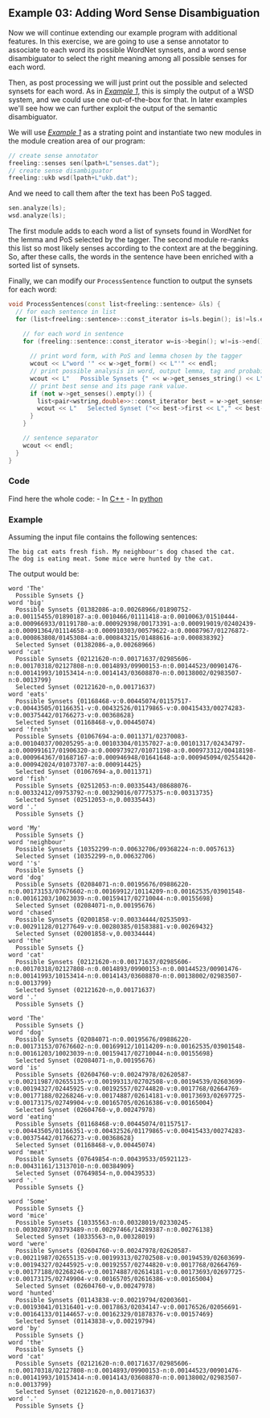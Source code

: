 
## Example 03: Adding Word Sense Disambiguation

Now we will continue extending our example program with additional features. In this exercise, we are going to use a sense annotator to associate to each word its possible WordNet synsets, and a word sense disambiguator to select the right meaning among all possible senses for each word.

Then, as post processing we will just print out the possible and selected synsets for each word.
As in [*Example 1*](example01.md), this is simply the output of a WSD system, and we could use one out-of-the-box for that. 
In later examples we'll see how we can further exploit the output of the semantic disambiguator.

We will use [*Example 1*](example01.md) as a strating point and instantiate two new modules in the module creation area of our program:
```C++
// create sense annotator
freeling::senses sen(lpath+L"senses.dat");
// create sense disambiguator
freeling::ukb wsd(lpath+L"ukb.dat");
```

And we need to call them after the text has been PoS tagged.
```C++
sen.analyze(ls);
wsd.analyze(ls);
```

The first module adds to each word a list of synsets found in WordNet for the lemma and PoS selected by the tagger. The second module re-ranks this list so most likely senses according to the context are at the beggining.
So, after these calls, the words in the sentence have been enriched with a sorted list of synsets.

Finally, we can modify our `ProcessSentence` function to output the synsets for each word:
```C++
void ProcessSentences(const list<freeling::sentence> &ls) {
  // for each sentence in list
  for (list<freeling::sentence>::const_iterator is=ls.begin(); is!=ls.end(); ++is) {

    // for each word in sentence
    for (freeling::sentence::const_iterator w=is->begin(); w!=is->end(); ++w) {
      
      // print word form, with PoS and lemma chosen by the tagger
      wcout << L"word '" << w->get_form() << L"'" << endl;
      // print possible analysis in word, output lemma, tag and probability
      wcout << L"   Possible Synsets {" << w->get_senses_string() << L"}" << endl;
      // print best sense and its page rank value.
	  if (not w->get_senses().empty()) {
        list<pair<wstring,double>>::const_iterator best = w->get_senses().begin();
        wcout << L"   Selected Synset ("<< best->first << L"," << best->second << L")"<< endl;
	  }
    }

    // sentence separator
    wcout << endl;
  }
}
```


### Code

Find here the whole code:
    - In [C++](code/example03.cc.md)
    - In [python](code/example03.py.md)


### Example

Assuming the input file contains the following sentences:

    The big cat eats fresh fish. My neighbour's dog chased the cat.
    The dog is eating meat. Some mice were hunted by the cat.

The output would be:
```
word 'The'
  Possible Synsets {}
word 'big'
  Possible Synsets {01382086-a:0.00268966/01890752-a:0.00115455/01890187-a:0.0010466/01111418-a:0.0010063/01510444-a:0.000966933/01191780-a:0.000929398/00173391-a:0.000919019/02402439-a:0.00091364/01114658-a:0.000910303/00579622-a:0.00087967/01276872-a:0.000863808/01453084-a:0.000843215/01488616-a:0.000838392}
  Selected Synset (01382086-a,0.00268966)
word 'cat'
  Possible Synsets {02121620-n:0.00171637/02985606-n:0.00170318/02127808-n:0.0014893/09900153-n:0.00144523/00901476-n:0.00141993/10153414-n:0.0014143/03608870-n:0.00138002/02983507-n:0.0013799}
  Selected Synset (02121620-n,0.00171637)
word 'eats'
  Possible Synsets {01168468-v:0.00445074/01157517-v:0.00443505/01166351-v:0.00432526/01179865-v:0.00415433/00274283-v:0.00375442/01766273-v:0.00368628}
  Selected Synset (01168468-v,0.00445074)
word 'fresh'
  Possible Synsets {01067694-a:0.0011371/02370083-a:0.00104037/00205295-a:0.00103304/01357027-a:0.00101317/02434797-a:0.000991617/01906320-a:0.000973927/01071198-a:0.000973312/00418198-a:0.000964367/01687167-a:0.000946948/01641648-a:0.000945094/02554420-a:0.000942024/01073707-a:0.000914425}
  Selected Synset (01067694-a,0.0011371)
word 'fish'
  Possible Synsets {02512053-n:0.00335443/08688076-n:0.00332412/09753792-n:0.00329016/07775375-n:0.00313735}
  Selected Synset (02512053-n,0.00335443)
word '.'
  Possible Synsets {}

word 'My'
  Possible Synsets {}
word 'neighbour'
  Possible Synsets {10352299-n:0.00632706/09368224-n:0.0057613}
  Selected Synset (10352299-n,0.00632706)
word ''s'
  Possible Synsets {}
word 'dog'
  Possible Synsets {02084071-n:0.00195676/09886220-n:0.00173153/07676602-n:0.00169912/10114209-n:0.00162535/03901548-n:0.00161203/10023039-n:0.00159417/02710044-n:0.00155698}
  Selected Synset (02084071-n,0.00195676)
word 'chased'
  Possible Synsets {02001858-v:0.00334444/02535093-v:0.00291128/01277649-v:0.00280385/01583881-v:0.00269432}
  Selected Synset (02001858-v,0.00334444)
word 'the'
  Possible Synsets {}
word 'cat'
  Possible Synsets {02121620-n:0.00171637/02985606-n:0.00170318/02127808-n:0.0014893/09900153-n:0.00144523/00901476-n:0.00141993/10153414-n:0.0014143/03608870-n:0.00138002/02983507-n:0.0013799}
  Selected Synset (02121620-n,0.00171637)
word '.'
  Possible Synsets {}

word 'The'
  Possible Synsets {}
word 'dog'
  Possible Synsets {02084071-n:0.00195676/09886220-n:0.00173153/07676602-n:0.00169912/10114209-n:0.00162535/03901548-n:0.00161203/10023039-n:0.00159417/02710044-n:0.00155698}
  Selected Synset (02084071-n,0.00195676)
word 'is'
  Possible Synsets {02604760-v:0.00247978/02620587-v:0.00211987/02655135-v:0.00199313/02702508-v:0.00194539/02603699-v:0.00194327/02445925-v:0.00192557/02744820-v:0.0017768/02664769-v:0.00177188/02268246-v:0.00174887/02614181-v:0.00173693/02697725-v:0.00173175/02749904-v:0.00165705/02616386-v:0.00165004}
  Selected Synset (02604760-v,0.00247978)
word 'eating'
  Possible Synsets {01168468-v:0.00445074/01157517-v:0.00443505/01166351-v:0.00432526/01179865-v:0.00415433/00274283-v:0.00375442/01766273-v:0.00368628}
  Selected Synset (01168468-v,0.00445074)
word 'meat'
  Possible Synsets {07649854-n:0.00439533/05921123-n:0.00431161/13137010-n:0.00384909}
  Selected Synset (07649854-n,0.00439533)
word '.'
  Possible Synsets {}

word 'Some'
  Possible Synsets {}
word 'mice'
  Possible Synsets {10335563-n:0.00328019/02330245-n:0.00302807/03793489-n:0.00297466/14289387-n:0.00276138}
  Selected Synset (10335563-n,0.00328019)
word 'were'
  Possible Synsets {02604760-v:0.00247978/02620587-v:0.00211987/02655135-v:0.00199313/02702508-v:0.00194539/02603699-v:0.00194327/02445925-v:0.00192557/02744820-v:0.0017768/02664769-v:0.00177188/02268246-v:0.00174887/02614181-v:0.00173693/02697725-v:0.00173175/02749904-v:0.00165705/02616386-v:0.00165004}
  Selected Synset (02604760-v,0.00247978)
word 'hunted'
  Possible Synsets {01143838-v:0.00219794/02003601-v:0.00193041/01316401-v:0.0017863/02034147-v:0.00176526/02056691-v:0.00164133/01144657-v:0.00162329/01878376-v:0.00157469}
  Selected Synset (01143838-v,0.00219794)
word 'by'
  Possible Synsets {}
word 'the'
  Possible Synsets {}
word 'cat'
  Possible Synsets {02121620-n:0.00171637/02985606-n:0.00170318/02127808-n:0.0014893/09900153-n:0.00144523/00901476-n:0.00141993/10153414-n:0.0014143/03608870-n:0.00138002/02983507-n:0.0013799}
  Selected Synset (02121620-n,0.00171637)
word '.'
  Possible Synsets {}
```
